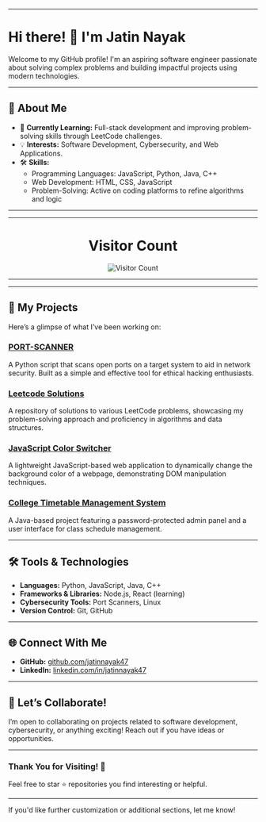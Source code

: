 
---

# Hi there! 👋 I'm Jatin Nayak

Welcome to my GitHub profile! I'm an aspiring software engineer passionate about solving complex problems and building impactful projects using modern technologies.

---

## 🚀 About Me
- 🌱 **Currently Learning:** Full-stack development and improving problem-solving skills through LeetCode challenges.
- 💡 **Interests:** Software Development, Cybersecurity, and Web Applications.
- 🛠️ **Skills:**
  - Programming Languages: JavaScript, Python, Java, C++
  - Web Development: HTML, CSS, JavaScript
  - Problem-Solving: Active on coding platforms to refine algorithms and logic

---
---
<div align="center">
  <h1>Visitor Count</h1>
  <img src="https://hits.dwyl.com/jatinnayak47/jatinnayak47.svg" alt="Visitor Count">
</div>

---
---


## 📂 My Projects
Here’s a glimpse of what I’ve been working on:

### [PORT-SCANNER](https://github.com/jatinnayak47/PORT-SCANNER)
A Python script that scans open ports on a target system to aid in network security. Built as a simple and effective tool for ethical hacking enthusiasts.  

### [Leetcode Solutions](https://github.com/jatinnayak47/Leetcode_Solution)
A repository of solutions to various LeetCode problems, showcasing my problem-solving approach and proficiency in algorithms and data structures.

### [JavaScript Color Switcher](https://github.com/jatinnayak47/Color-Switcher)
A lightweight JavaScript-based web application to dynamically change the background color of a webpage, demonstrating DOM manipulation techniques.

### [College Timetable Management System](https://github.com/jatinnayak47/College-Timetable-Management)
A Java-based project featuring a password-protected admin panel and a user interface for class schedule management.

---

## 🛠️ Tools & Technologies
- **Languages:** Python, JavaScript, Java, C++
- **Frameworks & Libraries:** Node.js, React (learning)
- **Cybersecurity Tools:** Port Scanners, Linux
- **Version Control:** Git, GitHub

---

## 🌐 Connect With Me
- **GitHub:** [github.com/jatinnayak47](https://github.com/jatinnayak47)
- **LinkedIn:** [linkedin.com/in/jatinnayak47](https://www.linkedin.com/in/jatinnayak47)

---

## 🤝 Let’s Collaborate!
I’m open to collaborating on projects related to software development, cybersecurity, or anything exciting! Reach out if you have ideas or opportunities.

---

### Thank You for Visiting! 🌟
Feel free to star ⭐ repositories you find interesting or helpful.

---

If you'd like further customization or additional sections, let me know!
